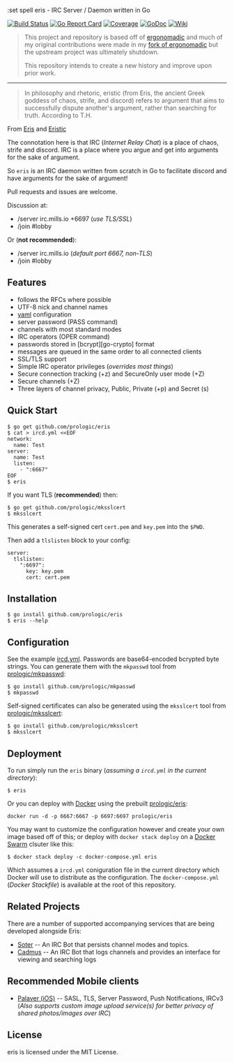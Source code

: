 :set spell eris - IRC Server / Daemon written in Go

[![Build Status](https://travis-ci.org/prologic/eris.svg)](https://travis-ci.org/prologic/eris)
[![Go Report Card](https://goreportcard.com/badge/github.com/prologic/eris)](https://goreportcard.com/report/github.com/prologic/eris)
[![Coverage](https://coveralls.io/repos/prologic/eris/badge.svg)](https://coveralls.io/r/prologic/eris)
[![GoDoc](https://godoc.org/github.com/prologic/eris?status.svg)](https://godoc.org/github.com/prologic/eris)
[![Wiki](https://img.shields.io/badge/docs-wiki-blue.svg)](https://github.com/prologic/eris/wiki)

> This project and repository is based off of [ergonomadic](https://github.com/edmund-huber/ergonomadic)
> and much of my original contributions were made in my [fork of ergonomadic](https://github.com/prologic/ergonomadic)
> but the upstream project was ultimately shutdown.
> 
> This repository intends to create a new history and improve upon prior work.

----

> In philosophy and rhetoric, eristic (from Eris, the ancient Greek goddess
> of chaos, strife, and discord) refers to argument that aims to successfully
> dispute another's argument, rather than searching for truth. According to T.H.

From [Eris](https://en.wikipedia.org/wiki/Eris_(mythology))
and [Eristic](https://en.wikipedia.org/wiki/Eristic)

The connotation here is that IRC (*Internet Relay Chat*) is a place of chaos,
strife and discord. IRC is a place where you argue and get into arguments for
the sake of argument.

So `eris` is an IRC daemon written from scratch in Go to facilitate discord
and have arguments for the sake of argument!

Pull requests and issues are welcome.

Discussion at:

* /server irc.mills.io +6697 (*use TLS/SSL*)
* /join #lobby

Or (**not recommended**):

* /server irc.mills.io (*default port 6667, non-TLS*)
* /join #lobby

## Features

* follows the RFCs where possible
* UTF-8 nick and channel names
* [yaml](http://yaml.org/) configuration
* server password (PASS command)
* channels with most standard modes
* IRC operators (OPER command)
* passwords stored in [bcrypt][go-crypto] format
* messages are queued in the same order to all connected clients
* SSL/TLS support
* Simple IRC operator privileges (*overrides most things*)
* Secure connection tracking (+z) and SecureOnly user mode (+Z)
* Secure channels (+Z)
* Three layers of channel privacy, Public, Private (+p) and Secret (s)

## Quick Start

```#!bash
$ go get github.com/prologic/eris
$ cat > ircd.yml <<EOF
network:
  name: Test
server:
  name: Test
  listen:
    - ":6667"
EOF
$ eris
```

If you want TLS (**recommended**) then:

```#!bash
$ go get github.com/prologic/mksslcert
$ mksslcert
```

This generates a self-signed cert `cert.pem` and `key.pem` into the `$PWD`.

Then add a `tlslisten` block to your config:

```#!yaml
server:
  tlslisten:
    ":6697":
      key: key.pem
      cert: cert.pem
```

## Installation

```#!bash
$ go install github.com/prologic/eris
$ eris --help
```

## Configuration

See the example [ircd.yml](ircd.yml). Passwords are base64-encoded
bcrypted byte strings. You can generate them with the `mkpasswd` tool
from [prologic/mkpasswd](https://github.com/prologic/mkpasswd):

```#!bash
$ go install github.com/prologic/mkpasswd
$ mkpasswd
```

Self-signed certificates can also be generated using the `mksslcert` tool
from [prologic/mksslcert](https://github.com/prologic/mksslcert):

```#!bash
$ go install github.com/prologic/mksslcert
$ mksslcert
```

## Deployment

To run simply run the `eris` binary (*assuming a `ircd.yml` in the current directory*):

```#!bash
$ eris
```

Or you can deploy with [Docker](https://www.docker.com) using the prebuilt [prologic/eris](https://hub.docker.com/r/prologic/eris/):

```#!bash
docker run -d -p 6667:6667 -p 6697:6697 prologic/eris
```

You may want to customize the configuration however and create your own image based off of this; or deploy with `docker stack deploy` on a [Docker Swarm](https://docs.docker.com/engine/swarm/) clsuter like this:

```#!bash
$ docker stack deploy -c docker-compose.yml eris
```

Which assumes a `ircd.yml` coniguration file in the current directory which Docker will use to distribute as the configuration. The `docker-compose.yml` (*Docker Stackfile*) is available at the root of this repository.

## Related Projects

There are a number of supported accompanying services that are being developed alongside Eris:

* [Soter](https://github.com/prologic/soter) -- An IRC Bot that persists channel modes and topics.
* [Cadmus](https://github.com/prologic/cadmus) -- An IRC Bot that logs channels and provides an interface for viewing and searching logs

## Recommended Mobile clients

* [Palaver (iOS)](https://palaverapp.com/) -- SASL, TLS, Server Password, Push Notifications, IRCv3 (*Also supports custom image upload service(s) for better privacy of shared photos/images over IRC*)

## License

eris is licensed under the MIT License.
